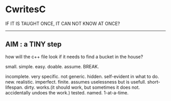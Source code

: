# CwritesC

IF IT IS TAUGHT ONCE,
IT CAN NOT KNOW AT ONCE?


---------------------------------------------------------------
AIM :  a TINY step
---------------------------------------------------------------
how will the c++ file look if it needs to find a bucket in the house?

small.
simple.
easy.
doable.
assume.
BREAK.

incomplete.
very specific. not generic.
hidden. self-evident in what to do.
new.
realistic.
imperfect.
finite.
assumes uselessness but is usefull.
short-lifespan.
dirty.
works.(it should work, but sometimes it does not. accidentally undoes the work.)
tested.
named.
1-at-a-time.


